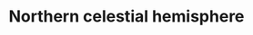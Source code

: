 ---
title: "Northern celestial hemisphere"
hashtag: northern-celestial-hemisphere
layout: hashtag
opposite:
  - Southern celestial hemisphere
subdivision-of:
  - celestial sphere
tags:
  - astronomy
---